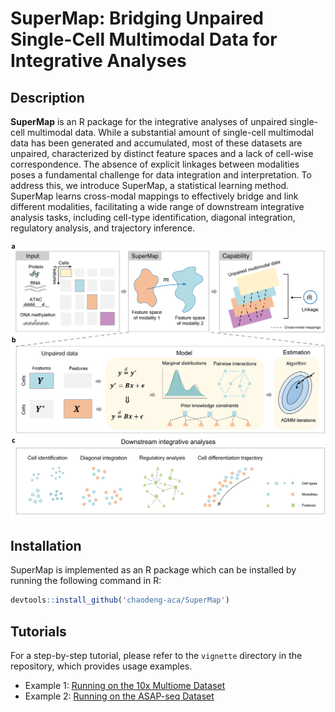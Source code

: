 # SuperMap: Bridging Unpaired Single-Cell Multimodal Data for Integrative Analyses

## Description

**SuperMap** is an R package for the integrative analyses of unpaired single-cell multimodal data. While a substantial amount of single-cell multimodal data has been generated and accumulated, most of these datasets are unpaired, characterized by distinct feature spaces and a lack of cell-wise correspondence. The absence of explicit linkages between modalities poses a fundamental challenge for data integration and interpretation. To address this, we introduce SuperMap, a statistical learning method. SuperMap learns cross-modal mappings to effectively bridge and link different modalities, facilitating a wide range of downstream integrative analysis tasks, including cell-type identification, diagonal integration, regulatory analysis, and trajectory inference.

![SuperMap Figure](SuperMap.png) <!-- Replace with the actual path of the image -->

## Installation

SuperMap is implemented as an R package which can be installed by running the following command in R:

```r
devtools::install_github('chaodeng-aca/SuperMap')
```

## Tutorials

For a step-by-step tutorial, please refer to the `vignette` directory in the repository, which provides usage examples.

* Example 1: [Running on the 10x Multiome Dataset](https://chaodeng-aca.github.io/SuperMap/Running_on_the_10x_Multiome_Dataset.html)
* Example 2: [Running on the ASAP-seq Dataset](https://chaodeng-aca.github.io/SuperMap/Running_on_the_ASAP-seq_Dataset.html)
 
